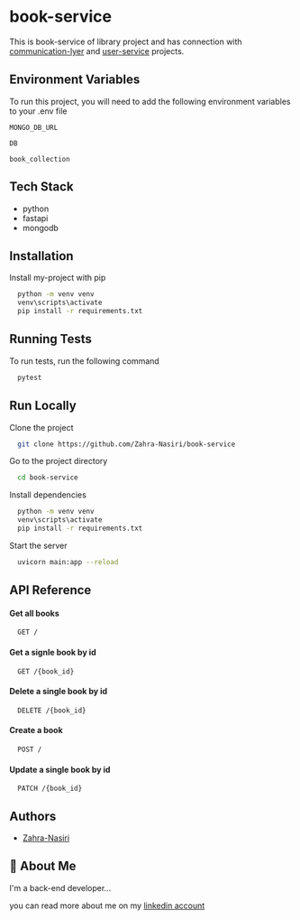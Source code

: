 
# book-service

This is book-service of library project and has connection with [communication-lyer](https://github.com/Zahra-Nasiri/communication-layer)
 and [user-service](https://github.com/Zahra-Nasiri/user-service)
 projects.


## Environment Variables

To run this project, you will need to add the following environment variables to your .env file

`MONGO_DB_URL`

`DB`

`book_collection`


## Tech Stack

* python
* fastapi
* mongodb




## Installation

Install my-project with pip

```bash
  python -m venv venv
  venv\scripts\activate
  pip install -r requirements.txt
```

## Running Tests

To run tests, run the following command

```bash
  pytest
```


## Run Locally

Clone the project

```bash
  git clone https://github.com/Zahra-Nasiri/book-service
```

Go to the project directory

```bash
  cd book-service
```

Install dependencies

```bash
  python -m venv venv
  venv\scripts\activate
  pip install -r requirements.txt
```

Start the server

```bash
  uvicorn main:app --reload
```

## API Reference

#### Get all books

```http
  GET /
```

#### Get a signle book by id

```http
  GET /{book_id}
```

#### Delete a single book by id

```http
  DELETE /{book_id}
```

#### Create a book

```http
  POST /
```

#### Update a single book by id

```http
  PATCH /{book_id}
```

## Authors

- [Zahra-Nasiri](https://github.com/Zahra-Nasiri)


## 🚀 About Me
I'm a  back-end developer...

you can read more about me on my [linkedin account](https://www.linkedin.com/in/zahra-nasirmohammadi-73584b241/)
